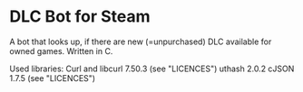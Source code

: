 # DLC Bot for Steam
A bot that looks up, if there are new (=unpurchased) DLC available for owned games.
Written in C.

Used libraries:
Curl and libcurl 7.50.3 (see "LICENCES")
uthash 2.0.2
cJSON 1.7.5 (see "LICENCES")
